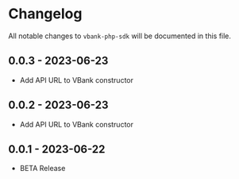 # Changelog

All notable changes to `vbank-php-sdk` will be documented in this file.

## 0.0.3 - 2023-06-23

- Add API URL to VBank constructor

## 0.0.2 - 2023-06-23

- Add API URL  to VBank constructor

## 0.0.1 - 2023-06-22

- BETA Release
